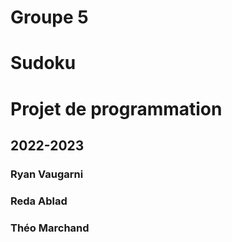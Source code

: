 # Groupe 5
# Sudoku
# Projet de programmation
## 2022-2023
### Ryan Vaugarni
### Reda Ablad
### Théo Marchand
